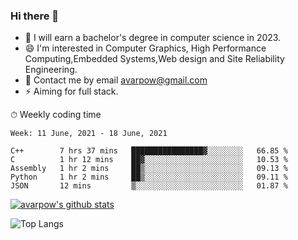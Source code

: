 ### Hi there 👋
<!--I have been a GitHub member for [![Years Badge](https://badges.pufler.dev/years/avarpow)](https://badges.pufler.dev)-->
- 🌱 I will earn a bachelor's degree in computer science in 2023.
- 😄 I'm interested in Computer Graphics, High Performance Computing,Embedded Systems,Web design and Site Reliability Engineering.
- 💬 Contact me by email avarpow@gmail.com
- ⚡ Aiming for full stack.

<!--💻 Coding Activity Logging

[![Commits Badge](https://badges.pufler.dev/commits/weekly/avarpow)](https://badges.pufler.dev)-->

⏱ Weekly coding time
<!--START_SECTION:waka-->
```text
Week: 11 June, 2021 - 18 June, 2021

C++        7 hrs 37 mins   ████████████████▓░░░░░░░░   66.85 % 
C          1 hr 12 mins    ██▓░░░░░░░░░░░░░░░░░░░░░░   10.53 % 
Assembly   1 hr 2 mins     ██▒░░░░░░░░░░░░░░░░░░░░░░   09.13 % 
Python     1 hr 2 mins     ██▒░░░░░░░░░░░░░░░░░░░░░░   09.11 % 
JSON       12 mins         ▒░░░░░░░░░░░░░░░░░░░░░░░░   01.87 % 
```
<!--END_SECTION:waka-->

[![avarpow's github stats](https://github-readme-stats.vercel.app/api?username=avarpow&count_private=true&show_icons=true&hide=issues&hide_border=true)](https://github.com/anuraghazra/github-readme-stats)

![Top Langs](https://github-readme-stats.vercel.app/api/top-langs/?username=avarpow&layout=compact&hide_border=true) 
<!--[![avarpow's wakatime stats](https://github-readme-stats.vercel.app/api/wakatime?username=avarpow)](https://github.com/anuraghazra/github-readme-stats)-->

